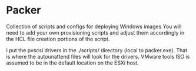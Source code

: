 # Packer
Collection of scripts and configs for deploying Windows images
You will need to add your own provisioning scripts and adjust them accordingly in the HCL file creation portions of the script.

I put the pvscsi drivers in the ./scripts/ directory (local to packer.exe). That is where the autounattend files will look for the drivers.
VMware tools ISO is assumed to be in the default location on the ESXi host.
